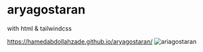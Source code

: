 # aryagostaran
with html &amp; tailwindcss

https://hamedabdollahzade.github.io/aryagostaran/
![ariagostaran](https://github.com/hamedAbdollahzade/aryagostaran/assets/137279292/27f0edbe-c07a-445c-9aa1-e1c1721ceb7d)
